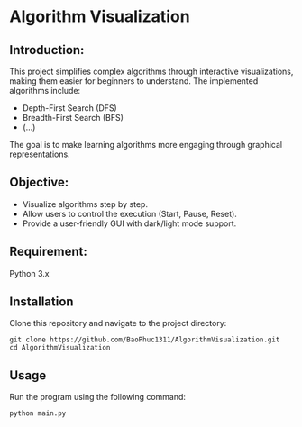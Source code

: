 # Algorithm Visualization

## Introduction:
This project simplifies complex algorithms through interactive visualizations, making them easier for beginners to understand. The implemented algorithms include:
- Depth-First Search (DFS)
- Breadth-First Search (BFS)
- (...)

The goal is to make learning algorithms more engaging through graphical representations.

## Objective:
- Visualize algorithms step by step.
- Allow users to control the execution (Start, Pause, Reset).
- Provide a user-friendly GUI with dark/light mode support.

## Requirement:
Python 3.x

## Installation
Clone this repository and navigate to the project directory:

```
git clone https://github.com/BaoPhuc1311/AlgorithmVisualization.git
cd AlgorithmVisualization
```

## Usage
Run the program using the following command:

```
python main.py
```
